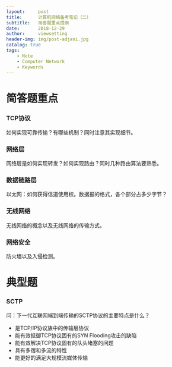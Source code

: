 ```yaml
---
layout:     post
title:      计算机网络备考笔记（二）
subtitle:   简答题重点提纲
date:       2018-12-29
author:     viewsetting
header-img: img/post-adjani.jpg
catalog: true
tags:
    - Note
    - Computer Network
    - Keywords
---
```


# 简答题重点

### TCP协议

如何实现可靠传输？有哪些机制？同时注意其实现细节。

### 网络层

网络层是如何实现转发？如何实现路由？同时几种路由算法要熟悉。

### 数据链路层

以太网：如何获得信道使用权。数据报的格式，各个部分占多少字节？

### 无线网络

无线网络的概念以及无线网络的传输方式。

### 网络安全

防火墙以及入侵检测。

# 典型题

### SCTP

问：下一代互联网端到端传输的SCTP协议的主要特点是什么？

- 是TCP/IP协议族中的传输层协议
- 能有效抵御TCP协议固有的SYN Flooding攻击的缺陷
- 能有效解决TCP协议固有的队头堵塞的问题
- 具有多宿和多流的特性
- 能更好的满足大规模流媒体传输